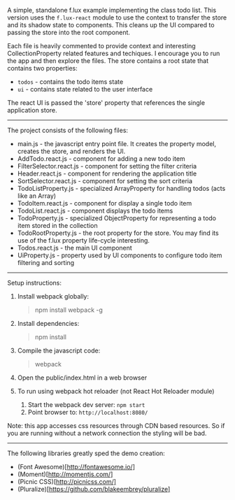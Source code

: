 A simple, standalone f.lux example implementing the class todo list. This version uses the `f.lux-react` module to use the context to transfer the store and its shadow state to components. This cleans up the UI compared to passing the store into the root component.

Each file is heavily commented to provide context and interesting CollectionProperty related features and techiques. I encourage you to run the app and then explore the files. The store contains a root state that contains two properties:

* `todos` - contains the todo items state
* `ui` - contains state related to the user interface

The react UI is passed the 'store' property that references the single application store.


* * *


The project consists of the following files:

* main.js - the javascript entry point file. It creates the property model, creates the store, and renders the UI.
* AddTodo.react.js - component for adding a new todo item
* FilterSelector.react.js - component for setting the filter criteria
* Header.react.js - component for rendering the application title
* SortSelector.react.js - component for setting the sort criteria
* TodoListProperty.js - specialized ArrayProperty for handling todos (acts like an Array)
* TodoItem.react.js - component for display a single todo item
* TodoList.react.js - component displays the todo items
* TodoProperty.js - specialized ObjectProperty for representing a todo item stored in the collection
* TodoRootProperty.js - the root property for the store. You may find its use of the f.lux property life-cycle interesting.
* Todos.react.js - the main UI component
* UiProperty.js - property used by UI components to configure todo item filtering and sorting

* * *

Setup instructions:

1. Install webpack globally:

	> npm install webpack -g

2. Install dependencies:

	> npm install

3. Compile the javascript code:

	> webpack

4. Open the public/index.html in a web browser

5. To run using webpack hot reloader (not React Hot Reloader module)
	1. Start the webpack dev server: `npm start`
	2. Point browser to: `http://localhost:8080/`


Note: this app accesses css resources through CDN based resources. So if you are running without a network connection the
styling will be bad.

* * *


The following libraries greatly sped the demo creation:

* (Font Awesome)[http://fontawesome.io/]
* (Moment)[http://momentjs.com/]
* (Picnic CSS)[http://picnicss.com/]
* (Pluralize)[https://github.com/blakeembrey/pluralize]
